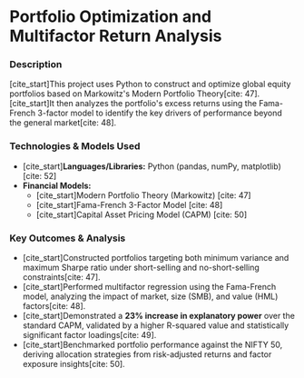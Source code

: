 # Portfolio Optimization and Multifactor Return Analysis

### Description
[cite_start]This project uses Python to construct and optimize global equity portfolios based on Markowitz's Modern Portfolio Theory[cite: 47]. [cite_start]It then analyzes the portfolio's excess returns using the Fama-French 3-factor model to identify the key drivers of performance beyond the general market[cite: 48].

### Technologies & Models Used
* [cite_start]**Languages/Libraries:** Python (pandas, numPy, matplotlib) [cite: 52]
* **Financial Models:**
    * [cite_start]Modern Portfolio Theory (Markowitz) [cite: 47]
    * [cite_start]Fama-French 3-Factor Model [cite: 48]
    * [cite_start]Capital Asset Pricing Model (CAPM) [cite: 50]

### Key Outcomes & Analysis
* [cite_start]Constructed portfolios targeting both minimum variance and maximum Sharpe ratio under short-selling and no-short-selling constraints[cite: 47].
* [cite_start]Performed multifactor regression using the Fama-French model, analyzing the impact of market, size (SMB), and value (HML) factors[cite: 48].
* [cite_start]Demonstrated a **23% increase in explanatory power** over the standard CAPM, validated by a higher R-squared value and statistically significant factor loadings[cite: 49].
* [cite_start]Benchmarked portfolio performance against the NIFTY 50, deriving allocation strategies from risk-adjusted returns and factor exposure insights[cite: 50].
